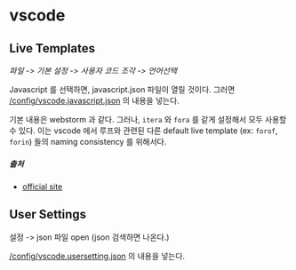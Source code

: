# vscode

## Live Templates
*파일 -> 기본 설정 -> 사용자 코드 조각 -> 언어선택*  
  
Javascript 를 선택하면, javascript.json 파일이 열릴 것이다.  그러면 [/config/vscode.javascript.json](../config/vscode.javascript.json) 의 내용을 넣는다. 
  
기본 내용은 webstorm 과 같다. 그러나, `itera` 와 `fora` 를 같게 설정해서 모두 사용할 수 있다. 이는 vscode 에서 루프와 관련된 다른 default live template (ex: `forof`, `forin`) 들의 naming consistency 를 위해서다.

##### 출처
* [official site](https://code.visualstudio.com/docs/editor/userdefinedsnippets)

## User Settings
설정 -> json 파일 open (json 검색하면 나온다.)

[/config/vscode.usersetting.json](../config/vscode.usersetting.json) 의 내용을 넣는다. 
